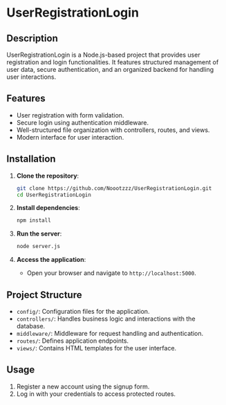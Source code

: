 
# UserRegistrationLogin

## Description

UserRegistrationLogin is a Node.js-based project that provides user registration and login functionalities. It features structured management of user data, secure authentication, and an organized backend for handling user interactions.

## Features

- User registration with form validation.
- Secure login using authentication middleware.
- Well-structured file organization with controllers, routes, and views.
- Modern interface for user interaction.

## Installation

1. **Clone the repository**:
   ```bash
   git clone https://github.com/Noootzzz/UserRegistrationLogin.git
   cd UserRegistrationLogin
   ```

2. **Install dependencies**:
   ```bash
   npm install
   ```

3. **Run the server**:
   ```bash
   node server.js
   ```

4. **Access the application**:
   - Open your browser and navigate to `http://localhost:5000`.

## Project Structure

- `config/`: Configuration files for the application.
- `controllers/`: Handles business logic and interactions with the database.
- `middleware/`: Middleware for request handling and authentication.
- `routes/`: Defines application endpoints.
- `views/`: Contains HTML templates for the user interface.

## Usage

1. Register a new account using the signup form.
2. Log in with your credentials to access protected routes.

